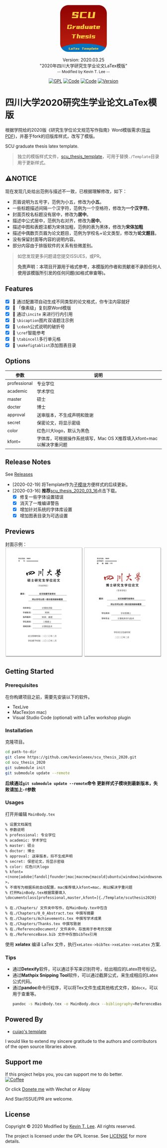 <div align="center"><img style="display:inline-block" width='150' src="./assets/icon.png"/><p>
    <span style="font-size: 14px">Version: 2020.03.25</span><br>
    <span>"2020年四川大学研究生学业论文LaTex模版"</span><br>
    <span style="font-size: 12px;color= #95dafc">-- Modified by <a>Kevin T. Lee</a> --</span>
    </p>
   <a href="./License"><img alt="GPL" src="https://img.shields.io/badge/LICENSE%20-GPL-green.svg?longCache=true&style=for-the-badge"></a>
        <a href="http://lidengju.com"><img alt="Code" src="https://img.shields.io/badge/Code%20with-Love-red.svg?longCache=true&style=for-the-badge"></a>
   <a href="http://lidengju.com"><img alt="Code" src="https://img.shields.io/badge/%E6%AD%A6%E6%B1%89%0A-%E5%8A%A0%E6%B2%B9-red.svg?longCache=true&style=for-the-badge"></a>
    <a href="https://github.com/kevinleeex/scu_thesis_2020"><img alt="Version" src="https://img.shields.io/badge/Version-2020.03.25-blue.svg?longCache=true&style=for-the-badge"></a>
</div>


# 四川大学2020研究生学业论文LaTex模版

根据学院给的2020版《研究生学位论文规范写作指南》Word模版需求([导出PDF](./Reference%20Document/1-3%20《研究生学位论文规范写作指南》.pdf))，并基于fork的旧版库样式，改写了模版。

SCU graduate thesis latex template.

> 独立的模版样式文件，[scu_thesis_template](https://github.com/kevinleeex/scu_thesis_template)，可用于替换```./Template```目录用于更新样式。

## :warning:NOTICE

现在发现几处给出范例与描述不一致，已根据理解修改，如下：

- 页眉说明为五号字，范例为小五，修改为**小五**。
- 一些标题描述间隔一个汉字符，范例为一个空格符，修改为**一个汉字符**。
- 封面页校名标题没有居中，修改为**居中**。
- 描述中公式居中，范例为右对齐，修改为**居中**。
- 描述中图和表题注都为宋体加粗，范例的表为黑体，修改为**宋体加粗**
- 描述中偶数页页眉为论文题目，范例为学校名+论文类型，修改为**论文题目**。
- 没有保留封面等内容的说明内容。
- 部分内容由于排版软件的关系有些微差别。

> 如您发现更多问题请您提交ISSUES，或PR。
>
> **免责声明：本项目开源用于格式参考，本模版的作者和贡献者不承担任何人使用该模版所引发的任何问题(如格式审查等)。**

## Features

- [x] 🍞 通过配置项自动生成不同类型的论文格式，你专注内容就好
- [x] 🍔 「像素级」复刻原Word模版
- [x] 🧀  通过```\incite``` 来进行行内引用
- [x] 🍟 ```\bicaption```图片双语题注示例
- [x] 🍕 ```\cdash```公式说明的破折号
- [x] 🌮 ```\cref```智能参考
- [x] 🥘 ```\tabincell```多行单元格
- [x] 🍗 ```\makefigtablist```添加图表目录

## Options

| 参数         | 说明                       |
| ------------ | -------------------------- |
| professional | 专业学位                   |
| academic     | 学术学位                   |
| master       | 硕士                       |
| docter       | 博士                       |
| approval     | 送审版本，不生成声明和致谢 |
| secret       | 保密论文，将显示密级       |
| color        | 红色川大logo，默认为黑色   |
|kfont=        | 字体库，可根据操作系统填写，Mac OS X推荐填入kfont=mac以解决字重问题|

## Release Notes

See [Releases](https://github.com/kevinleeex/scu_thesis_2020/releases)

- [2020-02-19] 将Template作为[子模块](https://github.com/kevinleeex/scu_thesis_template)方便样式的后续更新。 
- [2020-03-16] **推荐**[scu_thesis_2020_03_16](https://github.com/kevinleeex/scu_thesis_2020/releases/download/v2020.03.16/scu_thesis_2020_03_16.zip)点击下载。
  - [x] 修复一些字体设置错误
  - [x] 消灭了一堆编译警告
  - [x] 增加针对系统的字体库设置
  - [x] 增加图表目录为可选设置

## Previews

封面示例：
![image-20200301232656767](assets/cover.png)


## Getting Started

### Prerequisites

在你构建项目之前，需要先安装以下的软件。

- TexLive
- MacTex(on mac)
- Visual Studio Code (optional) with LaTex workshop plugin

### Installation

克隆项目。

```bash
cd path-to-dir
git clone https://github.com/kevinleeex/scu_thesis_2020.git
cd scu_thesis_2020
git submodule init
git submodule update --remote
```

**后续通过```git submodule update --remote```命令 更新样式子模块到最新版本，失败请加上```-f```参数**

### Usages

打开并编辑 ```MainBody.tex```

```shell
% 设置文档属性
% 参数说明
% professional: 专业学位
% academic: 学术学位
% master: 硕士
% doctor: 博士
% approval: 送审版本，将不生成声明
% secret: 保密论文，将显示密级
% color: 红色川大logo
% kfont=<⟨none|adobe|fandol|founder|mac|macnew|macold|ubuntu|windows|windowsnew|windowsold|...⟩>，
% 不填写为根据系统自动配置，mac推荐填入kfont=mac，用以解决字重问题
% 打开MainBody.tex根据需要填入
\documentclass[professional,master,kfont=]{./Template/scuthesis2020}

% 在./Chapters/ 文件夹中写作，在MainBody.tex中包含
% 在./Chapters/0_0_Abstract.tex 中撰写摘要
% 在./Chapters/Achievements.tex 中撰写学术成果
% 在./Chapters/Thanks.tex 中撰写致谢
% 在./ReferenceDocument/ 文件夹中，存放用于参考的文献
% 在./ReferenceBase.bib 文件中存放bibTex引用
```

使用 **xelatex** 编译 LaTex 文件，执行```xeLatex->bibTex->xeLatex->xeLatex``` 方案.

### Tips

- 通过**Detexify**软件，可以通过手写来识别符号，给出相应的Latex符号标记。
- 通过**Mathpix Snipping Tool**软件，可以通过截屏公式，来生成相应的Latex公式代码。
- 通过**pandoc**命令行程序，可以将Tex文件生成其他格式文件，如```docx```，可以用于查重等。
  ```bash
  pandoc -s MainBody.tex -o MainBody.docx --bibliography=ReferenceBase.bib
  ```

## Powered By

- [cuiao's template](https://github.com/cuiao/SCU_ThesisDissertation_LaTeXTemplate)

I would like to extend my sincere gratitude to the authors and contributors of the open source libraries above.

## Support me

If this project helps you, you can support me to do better.  
<a href="https://paypal.me/kevinleeex"><img alt="Coffee" src="https://img.shields.io/badge/PayPal_me_a-Coffee-7A501E.svg?longCache=true&style=for-the-badge"></a>

Or click <a href="http://lidengju.com/donate">Donete me</a> with Wechat or Alipay

And Star/ISSUE/PR are welcome.

## License

Copyright © 2020 Modified by [Kevin T. Lee](http://lidengju.com). All rights reserved. 

The project is licensed under the GPL license. See [LICENSE](./License/) for more details.
